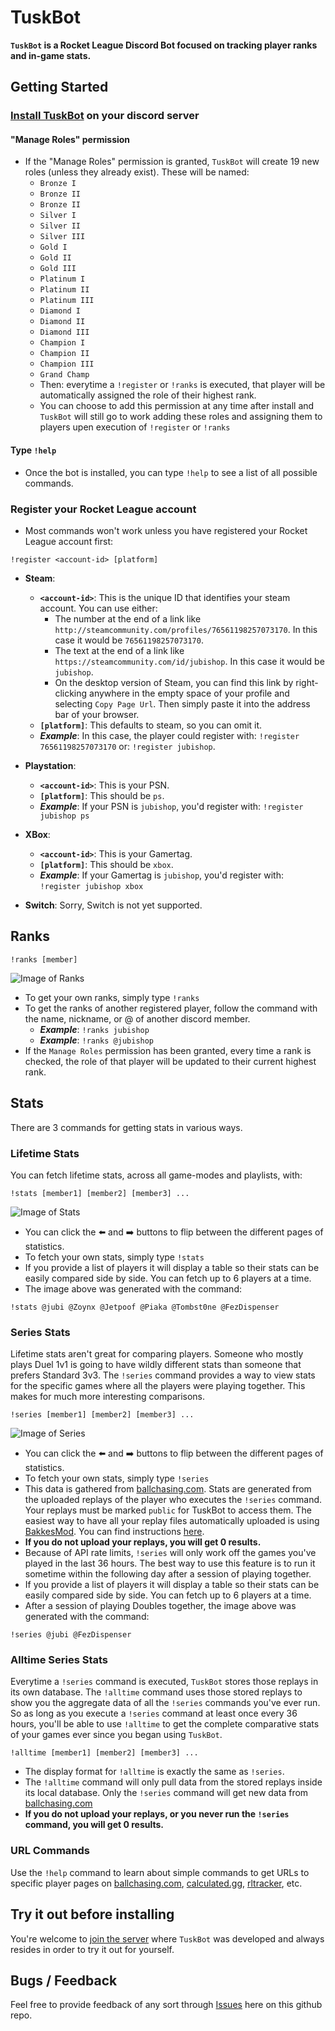 # TuskBot

**`TuskBot` is a Rocket League Discord Bot focused on tracking player ranks and in-game stats.**

## Getting Started

### [Install TuskBot](https://discordapp.com/oauth2/authorize?&client_id=708694380869058600&permissions=268848192&scope=bot) on your discord server

#### "Manage Roles" permission

- If the "Manage Roles" permission is granted, `TuskBot` will create 19 new roles (unless they already exist).  These will be named:
  - `Bronze I`
  - `Bronze II`
  - `Bronze II`
  - `Silver I`
  - `Silver II`
  - `Silver III`
  - `Gold I`
  - `Gold II`
  - `Gold III`
  - `Platinum I`
  - `Platinum II`
  - `Platinum III`
  - `Diamond I`
  - `Diamond II`
  - `Diamond III`
  - `Champion I`
  - `Champion II`
  - `Champion III`
  - `Grand Champ`
  - Then: everytime a `!register` or `!ranks` is executed, that player will be automatically assigned the role of their highest rank.
  - You can choose to add this permission at any time after install and `TuskBot` will still go to work adding these roles and assigning them to players upen execution of `!register` or `!ranks`

#### Type `!help`

- Once the bot is installed, you can type `!help` to see a list of all possible commands.

### Register your Rocket League account

- Most commands won't work unless you have registered your Rocket League account first:

```shell
!register <account-id> [platform]
```

- **Steam**:
  - **`<account-id>`**: This is the unique ID that identifies your steam account.  You can use either:
    - The number at the end of a link like `http://steamcommunity.com/profiles/76561198257073170`.  In this case it would be `76561198257073170`.
    - The text at the end of a link like `https://steamcommunity.com/id/jubishop`.  In this case it would be `jubishop`.
    - On the desktop version of Steam, you can find this link by right-clicking anywhere in the empty space of your profile and selecting `Copy Page Url`.  Then simply paste it into the address bar of your browser.
  - **`[platform]`**:  This defaults to steam, so you can omit it.
  - ***Example***: In this case, the player could register with: `!register 76561198257073170` or: `!register jubishop`.

- **Playstation**:
  - **`<account-id>`**:  This is your PSN.
  - **`[platform]`**: This should be `ps`.
  - ***Example***: If your PSN is `jubishop`, you'd register with: `!register jubishop ps`

- **XBox**:
  - **`<account-id>`**:  This is your Gamertag.
  - **`[platform]`**: This should be `xbox`.
  - ***Example***: If your Gamertag is `jubishop`, you'd register with: `!register jubishop xbox`

- **Switch**:  Sorry, Switch is not yet supported.

## Ranks

```shell
!ranks [member]
```

![Image of Ranks](https://raw.githubusercontent.com/jubishop/TuskBot/master/images/ranks.png)

- To get your own ranks, simply type `!ranks`
- To get the ranks of another registered player, follow the command with the name, nickname, or @ of another discord member.
  - ***Example***: `!ranks jubishop`
  - ***Example***: `!ranks @jubishop`
- If the `Manage Roles` permission has been granted, every time a rank is checked, the role of that player will be updated to their current highest rank.

## Stats

There are 3 commands for getting stats in various ways.

### Lifetime Stats

You can fetch lifetime stats, across all game-modes and playlists, with:

```shell
!stats [member1] [member2] [member3] ...
```

![Image of Stats](https://raw.githubusercontent.com/jubishop/TuskBot/master/images/stats.png)

- You can click the :arrow_left: and :arrow_right: buttons to flip between the different pages of statistics.
- To fetch your own stats, simply type `!stats`
- If you provide a list of players it will display a table so their stats can be easily compared side by side.  You can fetch up to 6 players at a time.
- The image above was generated with the command:

```shell
!stats @jubi @Zoynx @Jetpoof @Piaka @Tombst0ne @FezDispenser
```

### Series Stats

Lifetime stats aren't great for comparing players.  Someone who mostly plays Duel 1v1 is going to have wildly different stats than someone that prefers Standard 3v3.  The `!series` command provides a way to view stats for the specific games where all the players were playing together.  This makes for much more interesting comparisons.

```shell
!series [member1] [member2] [member3] ...
```

![Image of Series](https://raw.githubusercontent.com/jubishop/TuskBot/master/images/series.png)

- You can click the :arrow_left: and :arrow_right: buttons to flip between the different pages of statistics.
- To fetch your own stats, simply type `!series`
- This data is gathered from [ballchasing.com](http://ballchasing.com).  Stats are generated from the uploaded replays of the player who executes the `!series` command.  Your replays must be marked `public` for TuskBot to access them.  The easiest way to have all your replay files automatically uploaded is using [BakkesMod](https://bakkesmod.com/).  You can find instructions [here](https://ballchasing.com/doc/faq#upload).
- **If you do not upload your replays, you will get 0 results.**
- Because of API rate limits, `!series` will only work off the games you've played in the last 36 hours.  The best way to use this feature is to run it sometime within the following day after a session of playing together.
- If you provide a list of players it will display a table so their stats can be easily compared side by side.  You can fetch up to 6 players at a time.
- After a session of playing Doubles together, the image above was generated with the command:

```shell
!series @jubi @FezDispenser
```

### Alltime Series Stats

Everytime a `!series` command is executed, `TuskBot` stores those replays in its own database.  The `!alltime` command uses those stored replays to show you the aggregate data of all the `!series` commands you've ever run.  So as long as you execute a `!series` command at least once every 36 hours, you'll be able to use `!alltime` to get the complete comparative stats of your games ever since you began using `TuskBot`.

```shell
!alltime [member1] [member2] [member3] ...
```

- The display format for `!alltime` is exactly the same as `!series`.
- The `!alltime` command will only pull data from the stored replays inside its local database.  Only the `!series` command will get new data from [ballchasing.com](http://ballchasing.com)
- **If you do not upload your replays, or you never run the `!series` command, you will get 0 results.**

### URL Commands

Use the `!help` command to learn about simple commands to get URLs to specific player pages on [ballchasing.com](http://ballchasing.com), [calculated.gg](http://calculated.gg), [rltracker](http://rocketleague.tracker.network), etc.

## Try it out before installing

You're welcome to [join the server](https://discord.gg/7xqkAVd) where `TuskBot` was developed and always resides in order to try it out for yourself.

## Bugs / Feedback

Feel free to provide feedback of any sort through [Issues](https://github.com/jubishop/TuskBot/issues) here on this github repo.
